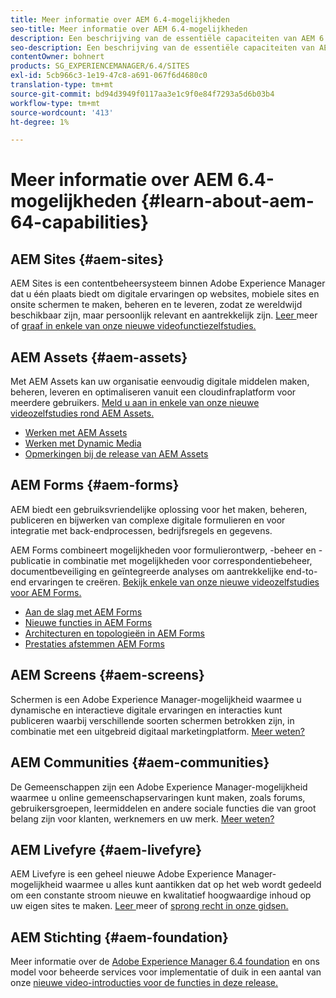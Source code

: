 ```yaml
---
title: Meer informatie over AEM 6.4-mogelijkheden
seo-title: Meer informatie over AEM 6.4-mogelijkheden
description: Een beschrijving van de essentiële capaciteiten van AEM 6.4
seo-description: Een beschrijving van de essentiële capaciteiten van AEM 6.4
contentOwner: bohnert
products: SG_EXPERIENCEMANAGER/6.4/SITES
exl-id: 5cb966c3-1e19-47c8-a691-067f6d4680c0
translation-type: tm+mt
source-git-commit: bd94d3949f0117aa3e1c9f0e84f7293a5d6b03b4
workflow-type: tm+mt
source-wordcount: '413'
ht-degree: 1%

---
```


# Meer informatie over AEM 6.4-mogelijkheden {#learn-about-aem-64-capabilities}

## AEM Sites {#aem-sites}

AEM Sites is een contentbeheersysteem binnen Adobe Experience Manager dat u één plaats biedt om digitale ervaringen op websites, mobiele sites en onsite schermen te maken, beheren en te leveren, zodat ze wereldwijd beschikbaar zijn, maar persoonlijk relevant en aantrekkelijk zijn. [Leer ](http://www.adobe.com/marketing-cloud/enterprise-content-management/web-cms.html) meer of  [graaf in enkele van onze nieuwe videofunctiezelfstudies.](https://helpx.adobe.com/experience-manager/kt/sites/index/aem-6-4-sites.html)

## AEM Assets {#aem-assets}

Met AEM Assets kan uw organisatie eenvoudig digitale middelen maken, beheren, leveren en optimaliseren vanuit een cloudinfraplatform voor meerdere gebruikers. [Meld u aan in enkele van onze nieuwe videozelfstudies rond AEM Assets.](https://helpx.adobe.com/experience-manager/kt/assets/index/aem-6-4-assets.html)

* [Werken met AEM Assets](/help/assets/managing-assets-touch-ui.md)
* [Werken met Dynamic Media](/help/assets/dynamic-media.md)
* [Opmerkingen bij de release van AEM Assets](/help/release-notes/assets.md)

## AEM Forms {#aem-forms}

AEM biedt een gebruiksvriendelijke oplossing voor het maken, beheren, publiceren en bijwerken van complexe digitale formulieren en voor integratie met back-endprocessen, bedrijfsregels en gegevens.

AEM Forms combineert mogelijkheden voor formulierontwerp, -beheer en -publicatie in combinatie met mogelijkheden voor correspondentiebeheer, documentbeveiliging en geïntegreerde analyses om aantrekkelijke end-to-end ervaringen te creëren. [Bekijk enkele van onze nieuwe videozelfstudies voor AEM Forms.](https://helpx.adobe.com/experience-manager/kt/forms/index/aem-6-4-forms.html)

* [Aan de slag met AEM Forms](/help/forms/using/introduction-aem-forms.md)
* [Nieuwe functies in AEM Forms](/help/forms/using/whats-new.md)
* [Architecturen en topologieën in AEM Forms](/help/forms/using/aem-forms-architecture-deployment.md)
* [Prestaties afstemmen AEM Forms](/help/forms/using/performance-tuning-aem-forms.md)

## AEM Screens {#aem-screens}

Schermen is een Adobe Experience Manager-mogelijkheid waarmee u dynamische en interactieve digitale ervaringen en interacties kunt publiceren waarbij verschillende soorten schermen betrokken zijn, in combinatie met een uitgebreid digitaal marketingplatform.  [Meer weten?](https://docs.adobe.com/content/help/en/experience-manager-screens/user-guide/aem-screens-introduction.html)

## AEM Communities {#aem-communities}

De Gemeenschappen zijn een Adobe Experience Manager-mogelijkheid waarmee u online gemeenschapservaringen kunt maken, zoals forums, gebruikersgroepen, leermiddelen en andere sociale functies die van groot belang zijn voor klanten, werknemers en uw merk. [Meer weten?](http://www.adobe.com/marketing-cloud/enterprise-content-management/social-community-cms.html)

## AEM Livefyre {#aem-livefyre}

AEM Livefyre is een geheel nieuwe Adobe Experience Manager-mogelijkheid waarmee u alles kunt aantikken dat op het web wordt gedeeld om een constante stroom nieuwe en kwalitatief hoogwaardige inhoud op uw eigen sites te maken. [Leer ](http://www.adobe.com/marketing-cloud/enterprise-content-management/ugc-content-platform.html) meer of  [sprong recht in onze gidsen.](https://answers.livefyre.com/product/livefyre-for-adobe-experience-manager-aem/)

## AEM Stichting {#aem-foundation}

Meer informatie over de [Adobe Experience Manager 6.4 foundation](/help/sites-deploying/home.md) en ons model voor beheerde services voor implementatie of duik in een aantal van onze [nieuwe video-introducties voor de functies in deze release.](https://helpx.adobe.com/experience-manager/kt/sites/index/aem-6-4-sites.html)

